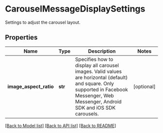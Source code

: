 # CarouselMessageDisplaySettings

Settings to adjust the carousel layout.
## Properties
Name | Type | Description | Notes
------------ | ------------- | ------------- | -------------
**image_aspect_ratio** | **str** | Specifies how to display all carousel images. Valid values are horizontal (default) and square. Only supported in Facebook Messenger, Web Messenger, Android SDK and iOS SDK carousels. | [optional] 

[[Back to Model list]](../README.md#documentation-for-models) [[Back to API list]](../README.md#documentation-for-api-endpoints) [[Back to README]](../README.md)


